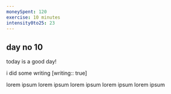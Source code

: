 ```yaml
---
moneySpent: 120
exercise: 10 minutes
intensity0to25: 23
---
```

## day no 10
today is a good day!
 

i did some writing [writing:: true]

lorem ipsum lorem ipsum lorem ipsum lorem ipsum lorem ipsum
